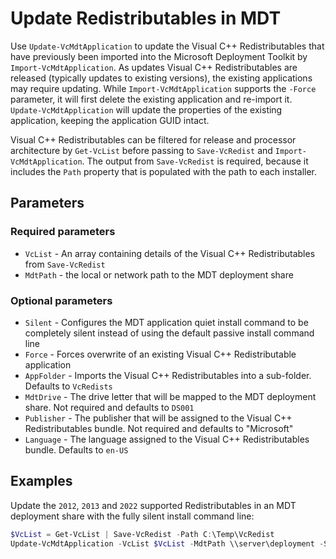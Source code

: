 # Update Redistributables in MDT

Use `Update-VcMdtApplication` to update the Visual C++ Redistributables that have previously been imported into the Microsoft Deployment Toolkit by `Import-VcMdtApplication`. As updates Visual C++ Redistributables are released (typically updates to existing versions), the existing applications may require updating. While `Import-VcMdtApplication` supports the `-Force` parameter, it will first delete the existing application and re-import it. `Update-VcMdtApplication` will update the properties of the existing application, keeping the application GUID intact.

Visual C++ Redistributables can be filtered for release and processor architecture by `Get-VcList` before passing to `Save-VcRedist` and `Import-VcMdtApplication`. The output from `Save-VcRedist` is required, because it includes the `Path` property that is populated with the path to each installer.

## Parameters

### Required parameters

* `VcList` - An array containing details of the Visual C++ Redistributables from `Save-VcRedist`
* `MdtPath` - the local or network path to the MDT deployment share

### Optional parameters

* `Silent` - Configures the MDT application quiet install command to be completely silent instead of using the default passive install command line
* `Force` - Forces overwrite of an existing Visual C++ Redistributable application
* `AppFolder` - Imports the Visual C++ Redistributables into a sub-folder. Defaults to `VcRedists`
* `MdtDrive` - The drive letter that will be mapped to the MDT deployment share. Not required and defaults to `DS001`
* `Publisher` - The publisher that will be assigned to the Visual C++ Redistributables bundle. Not required and defaults to "Microsoft"
* `Language` - The language assigned to the Visual C++ Redistributables bundle. Defaults to `en-US`

## Examples

Update the `2012`, `2013` and `2022` supported Redistributables in an MDT deployment share with the fully silent install command line:

```powershell
$VcList = Get-VcList | Save-VcRedist -Path C:\Temp\VcRedist
Update-VcMdtApplication -VcList $VcList -MdtPath \\server\deployment -Silent
```
